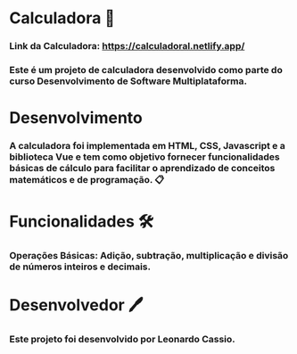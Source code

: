 # Calculadora 🧮

### Link da Calculadora: https://calculadoral.netlify.app/

### Este é um projeto de calculadora desenvolvido como parte do curso Desenvolvimento de Software Multiplataforma.

# Desenvolvimento
### A calculadora foi implementada em HTML, CSS, Javascript e a biblioteca Vue e tem como objetivo fornecer funcionalidades básicas de cálculo para facilitar o aprendizado de conceitos matemáticos e de programação. 📋

# Funcionalidades  🛠️
### Operações Básicas: Adição, subtração, multiplicação e divisão de números inteiros e decimais.

# Desenvolvedor 🖊️
### Este projeto foi desenvolvido por Leonardo Cassio.

 
